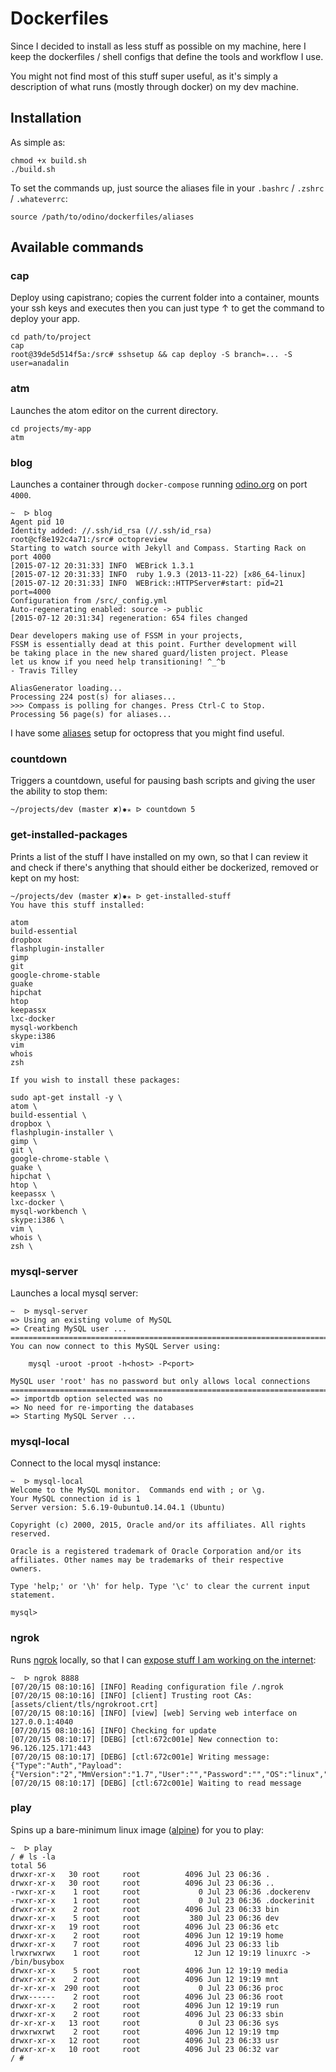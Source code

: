 # Dockerfiles

Since I decided to install as less stuff as
possible on my machine, here I keep the
dockerfiles / shell configs that define
the tools and workflow I use.

You might not find most of this stuff super
useful, as it's simply a description of
what runs (mostly through docker) on my
dev machine.

## Installation

As simple as:

```
chmod +x build.sh
./build.sh
```

To set the commands up, just source the aliases
file in your `.bashrc` / `.zshrc` / `.whateverrc`:

```
source /path/to/odino/dockerfiles/aliases
```

## Available commands

### cap

Deploy using capistrano; copies the current folder
into a container, mounts your ssh keys and executes
then you can just type ↑ to get the command to deploy
your app.

```
cd path/to/project
cap
root@39de5d514f5a:/src# sshsetup && cap deploy -S branch=... -S user=anadalin
```

### atm

Launches the atom editor on the current directory.

```
cd projects/my-app
atm
```

### blog

Launches a container through `docker-compose` running
[odino.org](http://odino.org) on port `4000`.

```
~  ᐅ blog
Agent pid 10
Identity added: //.ssh/id_rsa (//.ssh/id_rsa)
root@cf8e192c4a71:/src# octopreview
Starting to watch source with Jekyll and Compass. Starting Rack on port 4000
[2015-07-12 20:31:33] INFO  WEBrick 1.3.1
[2015-07-12 20:31:33] INFO  ruby 1.9.3 (2013-11-22) [x86_64-linux]
[2015-07-12 20:31:33] INFO  WEBrick::HTTPServer#start: pid=21 port=4000
Configuration from /src/_config.yml
Auto-regenerating enabled: source -> public
[2015-07-12 20:31:34] regeneration: 654 files changed

Dear developers making use of FSSM in your projects,
FSSM is essentially dead at this point. Further development will
be taking place in the new shared guard/listen project. Please
let us know if you need help transitioning! ^_^b
- Travis Tilley

AliasGenerator loading...
Processing 224 post(s) for aliases...
>>> Compass is polling for changes. Press Ctrl-C to Stop.
Processing 56 page(s) for aliases...
```

I have some [aliases](https://github.com/odino/odino.github.com/blob/source/.bashrc)
setup for octopress that you might find useful.

### countdown

Triggers a countdown, useful for pausing bash scripts and
giving the user the ability to stop them:

```
~/projects/dev (master ✘)✹✭ ᐅ countdown 5
```

### get-installed-packages

Prints a list of the stuff I have installed on my own,
so that I can review it and check if there's  anything
that should either be dockerized, removed or kept on my
host:

```
~/projects/dev (master ✘)✹✭ ᐅ get-installed-stuff
You have this stuff installed:

atom
build-essential
dropbox
flashplugin-installer
gimp
git
google-chrome-stable
guake
hipchat
htop
keepassx
lxc-docker
mysql-workbench
skype:i386
vim
whois
zsh

If you wish to install these packages:

sudo apt-get install -y \
atom \
build-essential \
dropbox \
flashplugin-installer \
gimp \
git \
google-chrome-stable \
guake \
hipchat \
htop \
keepassx \
lxc-docker \
mysql-workbench \
skype:i386 \
vim \
whois \
zsh \
```

### mysql-server

Launches a local mysql server:

```
~  ᐅ mysql-server
=> Using an existing volume of MySQL
=> Creating MySQL user ...
========================================================================
You can now connect to this MySQL Server using:

    mysql -uroot -proot -h<host> -P<port>

MySQL user 'root' has no password but only allows local connections
========================================================================
=> importdb option selected was no
=> No need for re-importing the databases
=> Starting MySQL Server ...
```

### mysql-local

Connect to the local mysql instance:

```
~  ᐅ mysql-local
Welcome to the MySQL monitor.  Commands end with ; or \g.
Your MySQL connection id is 1
Server version: 5.6.19-0ubuntu0.14.04.1 (Ubuntu)

Copyright (c) 2000, 2015, Oracle and/or its affiliates. All rights reserved.

Oracle is a registered trademark of Oracle Corporation and/or its
affiliates. Other names may be trademarks of their respective
owners.

Type 'help;' or '\h' for help. Type '\c' to clear the current input statement.

mysql>
```

### ngrok

Runs [ngrok](https://ngrok.com/) locally, so that I can
[expose stuff I am working on the internet](http://odino.org/how-to-test-3rd-party-hooks-and-webservices-locally/):

```
~  ᐅ ngrok 8888
[07/20/15 08:10:16] [INFO] Reading configuration file /.ngrok
[07/20/15 08:10:16] [INFO] [client] Trusting root CAs: [assets/client/tls/ngrokroot.crt]
[07/20/15 08:10:16] [INFO] [view] [web] Serving web interface on 127.0.0.1:4040
[07/20/15 08:10:16] [INFO] Checking for update
[07/20/15 08:10:17] [DEBG] [ctl:672c001e] New connection to: 96.126.125.171:443
[07/20/15 08:10:17] [DEBG] [ctl:672c001e] Writing message: {"Type":"Auth","Payload":{"Version":"2","MmVersion":"1.7","User":"","Password":"","OS":"linux","Arch":"amd64","ClientId":""}}
[07/20/15 08:10:17] [DEBG] [ctl:672c001e] Waiting to read message
```

### play

Spins up a bare-minimum linux image ([alpine](https://github.com/gliderlabs/docker-alpine))
for you to play:

```
~  ᐅ play
/ # ls -la
total 56
drwxr-xr-x   30 root     root          4096 Jul 23 06:36 .
drwxr-xr-x   30 root     root          4096 Jul 23 06:36 ..
-rwxr-xr-x    1 root     root             0 Jul 23 06:36 .dockerenv
-rwxr-xr-x    1 root     root             0 Jul 23 06:36 .dockerinit
drwxr-xr-x    2 root     root          4096 Jul 23 06:33 bin
drwxr-xr-x    5 root     root           380 Jul 23 06:36 dev
drwxr-xr-x   19 root     root          4096 Jul 23 06:36 etc
drwxr-xr-x    2 root     root          4096 Jun 12 19:19 home
drwxr-xr-x    7 root     root          4096 Jul 23 06:33 lib
lrwxrwxrwx    1 root     root            12 Jun 12 19:19 linuxrc -> /bin/busybox
drwxr-xr-x    5 root     root          4096 Jun 12 19:19 media
drwxr-xr-x    2 root     root          4096 Jun 12 19:19 mnt
dr-xr-xr-x  290 root     root             0 Jul 23 06:36 proc
drwx------    2 root     root          4096 Jul 23 06:36 root
drwxr-xr-x    2 root     root          4096 Jun 12 19:19 run
drwxr-xr-x    2 root     root          4096 Jul 23 06:33 sbin
dr-xr-xr-x   13 root     root             0 Jul 23 06:36 sys
drwxrwxrwt    2 root     root          4096 Jun 12 19:19 tmp
drwxr-xr-x   12 root     root          4096 Jul 23 06:33 usr
drwxr-xr-x   10 root     root          4096 Jul 23 06:32 var
/ #
```
